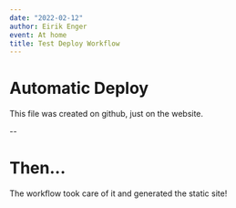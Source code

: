 ```yaml
---
date: "2022-02-12"
author: Eirik Enger
event: At home
title: Test Deploy Workflow
---
```


# Automatic Deploy

This file was created on github, just on the website.

--

# Then...

The workflow took care of it and generated the static site!
